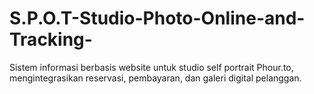 # S.P.O.T-Studio-Photo-Online-and-Tracking-
Sistem informasi berbasis website untuk studio self portrait Phour.to, mengintegrasikan reservasi, pembayaran, dan galeri digital pelanggan.
